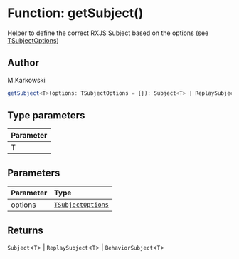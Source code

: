 # Function: getSubject()

Helper to define the correct RXJS Subject based on the options (see [TSubjectOptions](../interfaces/interface.TSubjectOptions.md))

## Author

M.Karkowski

```ts
getSubject<T>(options: TSubjectOptions = {}): Subject<T> | ReplaySubject<T> | BehaviorSubject<T>
```

## Type parameters

| Parameter |
| :-------- |
| T         |

## Parameters

| Parameter | Type                                                            |
| :-------- | :-------------------------------------------------------------- |
| options   | [`TSubjectOptions`](../interfaces/interface.TSubjectOptions.md) |

## Returns

`Subject`<`T`\> \| `ReplaySubject`<`T`\> \| `BehaviorSubject`<`T`\>
